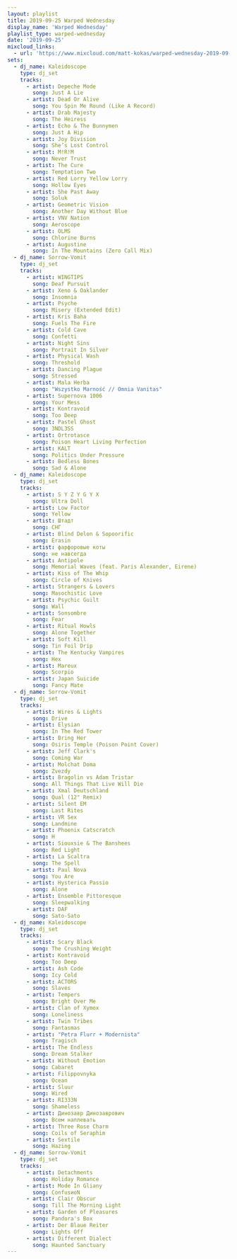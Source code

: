 ```yaml
---
layout: playlist
title: 2019-09-25 Warped Wednesday
display_name: 'Warped Wednesday'
playlist_type: warped-wednesday
date: '2019-09-25'
mixcloud_links:
  - url: 'https://www.mixcloud.com/matt-kokas/warped-wednesday-2019-09-25-djs-kaleidoscope-and-sorrow-vomit-seidenfadens-louisville-ky'
sets:
  - dj_name: Kaleidoscope
    type: dj_set
    tracks:
      - artist: Depeche Mode
        song: Just A Lie
      - artist: Dead Or Alive
        song: You Spin Me Round (Like A Record)
      - artist: Drab Majesty
        song: The Heiress
      - artist: Echo & The Bunnymen
        song: Just A Hip
      - artist: Joy Division
        song: She’s Lost Control
      - artist: M!R!M
        song: Never Trust
      - artist: The Cure
        song: Temptation Two
      - artist: Red Lorry Yellow Lorry
        song: Hollow Eyes
      - artist: She Past Away
        song: Soluk
      - artist: Geometric Vision
        song: Another Day Without Blue
      - artist: VNV Nation
        song: Aeroscope
      - artist: OLMS
        song: Chlorine Burns
      - artist: Augustine
        song: In The Mountains (Zero Call Mix)
  - dj_name: Sorrow-Vomit
    type: dj_set        
    tracks:
      - artist: WINGTIPS
        song: Deaf Pursuit
      - artist: Xeno & Oaklander
        song: Insomnia
      - artist: Psyche
        song: Misery (Extended Edit)
      - artist: Kris Baha
        song: Fuels The Fire
      - artist: Cold Cave
        song: Confetti
      - artist: Night Sins
        song: Portrait In Silver
      - artist: Physical Wash
        song: Threshold
      - artist: Dancing Plague
        song: Stressed
      - artist: Mala Herba
        song: "Wszystko Marność // Omnia Vanitas"
      - artist: Supernova 1006
        song: Your Mess
      - artist: Kontravoid
        song: Too Deep
      - artist: Pastel Ghost
        song: 3NDL3SS
      - artist: Ortrotasce
        song: Poison Heart Living Perfection
      - artist: KALT
        song: Politics Under Pressure
      - artist: Bedless Bones
        song: Sad & Alone  
  - dj_name: Kaleidoscope
    type: dj_set
    tracks:
      - artist: S Y Z Y G Y X
        song: Ultra Doll
      - artist: Low Factor
        song: Yellow
      - artist: Штадт
        song: СНГ
      - artist: Blind Delon & Sopoorific
        song: Erasin
      - artist: фарфоровые коты
        song: не навсегда
      - artist: Antipole
        song: Memorial Waves (feat. Paris Alexander, Eirene)
      - artist: Kiss of The Whip
        song: Circle of Knives
      - artist: Strangers & Lovers
        song: Masochistic Love
      - artist: Psychic Guilt
        song: Wall
      - artist: Sonsombre
        song: Fear
      - artist: Ritual Howls
        song: Alone Together
      - artist: Soft Kill
        song: Tin Foil Drip
      - artist: The Kentucky Vampires
        song: Hex
      - artist: Mareux
        song: Scorpio
      - artist: Japan Suicide
        song: Fancy Mate	  
  - dj_name: Sorrow-Vomit
    type: dj_set
    tracks:
      - artist: Wires & Lights
        song: Drive
      - artist: Elysian
        song: In The Red Tower
      - artist: Bring Her
        song: Osiris Temple (Poison Point Cover)
      - artist: Jeff Clark's
        song: Coming War
      - artist: Molchat Doma
        song: Zvezdy
      - artist: Bragolin vs Adam Tristar
        song: All Things That Live Will Die
      - artist: Xmal Deutschland
        song: Qual (12" Remix)
      - artist: Silent EM
        song: Last Rites
      - artist: VR Sex
        song: Landmine
      - artist: Phoenix Catscratch
        song: H
      - artist: Siouxsie & The Banshees
        song: Red Light
      - artist: La Scaltra
        song: The Spell
      - artist: Paul Nova
        song: You Are
      - artist: Hysterica Passio
        song: Alone
      - artist: Ensemble Pittoresque
        song: Sleepwalking
      - artist: DAF
        song: Sato-Sato	  
  - dj_name: Kaleidoscope
    type: dj_set
    tracks:
      - artist: Scary Black
        song: The Crushing Weight
      - artist: Kontravoid
        song: Too Deep
      - artist: Ash Code
        song: Icy Cold
      - artist: ACTORS
        song: Slaves
      - artist: Tempers
        song: Bright Over Me
      - artist: Clan of Xymox
        song: Loneliness
      - artist: Twin Tribes
        song: Fantasmas
      - artist: "Petra Flurr + Modernista"
        song: Tragisch
      - artist: The Endless
        song: Dream Stalker
      - artist: Without Emotion
        song: Cabaret
      - artist: Filippovnyka
        song: Ocean
      - artist: Sluur
        song: Wired
      - artist: RI333N
        song: Shameless
      - artist: Динозавр Динозаврович
        song: Всем наплевать
      - artist: Three Rose Charm
        song: Coils of Seraphim
      - artist: Sextile
        song: Hazing  
  - dj_name: Sorrow-Vomit
    type: dj_set
    tracks:
      - artist: Detachments
        song: Holiday Romance
      - artist: Mode In Gliany
        song: ConfusиoN
      - artist: Clair Obscur
        song: Till The Morning Light
      - artist: Garden of Pleasures
        song: Pandora's Box
      - artist: Der Blaue Reiter
        song: Lights Off
      - artist: Different Dialect
        song: Haunted Sanctuary
---
```


